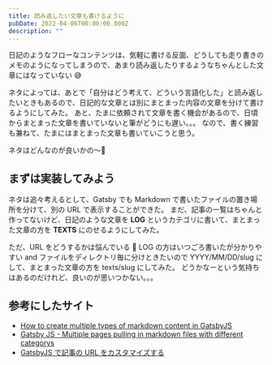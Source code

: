 ```yaml
---
title: 読み返したい文章も書けるように
pubDate: 2022-04-06T00:00:00.000Z
description: ""
---
```


日記のようなフローなコンテンツは、気軽に書ける反面、どうしても走り書きのメモのようになってしまうので、あまり読み返したりするようなちゃんとした文章にはなっていない 😅

ネタによっては、あとで「自分はどう考えて、どういう言語化した」と読み返したいときもあるので、日記的な文章とは別にまとまった内容の文章を分けて書けるようにしてみた。
あと、たまに依頼されて文章を書く機会があるので、日頃からまとまった文章を書いていないと筆がどうにも遅い。。。
なので、書く練習も兼ねて、たまにはまとまった文章も書いていこうと思う。

ネタはどんなのが良いかの〜🤔

## まずは実装してみよう

ネタは追々考えるとして、Gatsby でも Markdown で書いたファイルの置き場所を分けて、別の URL で表示することができた。
まだ、記事の一覧はちゃんと作ってないけど、日記のような文章を **LOG** というカテゴリに書いて、まとまった文章の方を **TEXTS** にのせるようにしてみた。

ただ、URL をどうするかは悩んでいる 🤔
LOG の方はいつごろ書いたが分かりやすい and ファイルをディレクトリ毎に分けときたいので YYYY/MM/DD/slug にして、まとまった文章の方を texts/slug にしてみた。
どうかなーという気持ちはあるのだけれど、良いのが思いつかない。。。

## 参考にしたサイト

- [How to create multiple types of markdown content in GatsbyJS](https://codeforheaven.com/posts/how-to-create-markdown-blog-posts-and-pages-in-gatsbyjs)
- [Gatsby JS - Multiple pages pulling in markdown files with different categorys](https://stackoverflow.com/questions/51578264/gatsby-js-multiple-pages-pulling-in-markdown-files-with-different-categorys)
- [GatsbyJS で記事の URL をカスタマイズする](https://zenn.dev/anozon/articles/gatsby-customize-slug)
